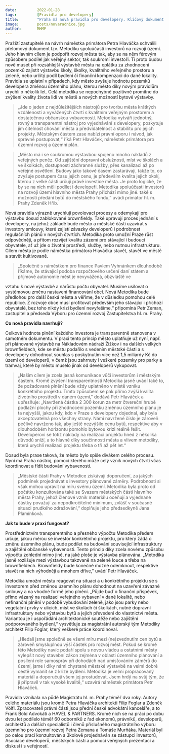 ```yaml
---
date:         2022-01-28
tags:         [Pravidla pro developery]
title:        "Praha má nová pravidla pro developery. Klíčový dokument odblokuje výstavbu ve městě"
image: 	      posts/novaradnice.jpg
author:       MHMP
---
```

 
Pražští zastupitelé na návrh náměstka primátora Petra Hlaváčka schválili přelomový dokument tzv. Metodiku spoluúčasti investorů na rozvoji území. Jeho hlavním cílem je podpořit rozvoj města tak, aby se na něm férovým způsobem podílel jak veřejný sektor, tak soukromí investoři. Ti proto budou nově muset při rozsáhlejší výstavbě městu na oplátku za zhodnocení pozemků zajistit výstavbu školy, školky, kvalitního veřejného prostoru a zeleně, nebo určitý podíl bydlení či finanční kompenzaci do dané lokality. Pravidla se uplatní v případech, kdy město zvyšuje hodnotu pozemků developera změnou územního plánu, kterou město díky novým pravidlům urychlí o několik let. Celá metodika se nepochybně pozitivně promítne do zvýšení kvality života lidí ve městě a nových možností bytové výstavby.

> „Jde o jeden z nejdůležitějších nástrojů pro tvorbu města krátkých vzdáleností a vyvážených čtvrtí s kvalitním veřejným prostorem a dostatečnou občanskou vybaveností. Metodika vytváří jednotný, rovný a transparentní nástroj pro vyjednávání s developery, poskytuje jim čitelnost chování města a předvídatelnost a stabilitu pro jejich projekty. Městským částem zase nabízí právní oporu i návod, jak správně postupovat,“ říká Petr Hlaváček, náměstek primátora pro územní rozvoj a územní plán.

> „Město má i se soukromou výstavbou spojeno mnoho nákladů z veřejných peněz. Od zajištění dopravní obslužnosti, míst ve školách a ve školkách, dostupnosti záchranné služby, přes kanalizaci až po veřejné osvětlení. Budovy jako takové časem zastarávají, takže to, co zvyšuje postupem času jejich cenu, je především kvalita jejich okolí, kterou z velké části určují právě investice města. Je proto logické, že by se na nich měli podílet i developeři. Metodika spoluúčasti investorů na rozvoji území hlavního města Prahy přichází mimo jiné. také s možností předání bytů do městského fondu,” uvádí primátor hl. m. Prahy Zdeněk Hřib. 

Nová pravidla výrazně urychlují povolovací procesy a odemykají pro výstavbu dosud zablokované brownfieldy. Také upravují proces jednání s developery, na jehož základě bude město a městské části uzavírat s investory smlouvy, které zajistí závazky developerů i podrobnost regulačních plánů v nových čtvrtích. Metodika proto umožní Praze růst odpovědněji, a přitom rozvíjet kvalitu zázemí pro stávající i budoucí obyvatele, ať už jde o životní prostředí, služby, nebo nutnou infrastrukturu. Cílem města je podle náměstka primátora Hlaváčka stavět, stavět ve městě a stavět kultivovaně.

> „Společně s náměstkem pro finance Pavlem Vyhnánkem dlouhodobě říkáme, že stávající podoba rozpočtového určení daní státem a příjmové autonomie měst je nevyvážená, obzvláště ve

vztahu k nové výstavbě a nárůstu počtu obyvatel. Musíme usilovat o systémovou změnu nastavení financování obcí. Nová Metodika bude předlohou pro další česká města a věříme, že v důsledku pomohou celé republice. Z rozvoje obce musí profitovat především jeho stávající i příchozí obyvatelé, bez toho nikdy krizi bydlení nevyřešíme,“ připomíná Petr Zeman, zastupitel a předseda Výboru pro územní rozvoj Zastupitelstva hl. m. Prahy.

**Co nová pravidla navrhují?**

Celková hodnota plnění každého investora je transparentně stanovena v samotném dokumentu. V praxi tento princip město uplatňuje už nyní, např. při plánované výstavbě na Nákladovém nádraží Žižkov i na dalších velkých brownfieldech, kde se městu podařilo s vedením městské části a s developery dohodnout souhlas s poskytnutím více než 1,5 miliardy Kč do území od developerů, v čemž jsou zahrnuty i veškeré pozemky pro parky a tramvaj, které by město muselo jinak od developerů vykupovat.

> „Naším cílem je zcela jasná komunikace vůči investorům i městským částem. Kromě zvýšení transparentnosti Metodika jasně uvádí také to, že požadované plnění bude vždy uplatněno v místě vzniku konkrétního projektu. Tímto způsobem se pak přímo zvýší kvalita životního prostředí v daném území,” dodává Petr Hlaváček a upřesňuje: „Navržená částka 2 300 korun za metr čtvereční hrubé podlažní plochy při zhodnocení pozemku změnou územního plánu je ta nejvyšší, jakou kdy, kdo v Praze s developery dojednal, aby byla akceptovatelná pro všechny strany. Námi navržené číslo je zároveň pečlivě navrženo tak, aby ještě nezvýšilo cenu bytů, respektive aby v dlouhodobém horizontu pomohlo bytovou krizi reálně řešit. Developerovi se totiž náklady na realizaci projektu hned z několika důvodů sníží, a to hlavně díky součinnosti města a vlivem metodiky, která urychlí realizaci projektu třeba o tři až pět let.“

Dosud byla praxe taková, že město bylo spíše divákem celého procesu. Nyní má Praha nástroj, pomocí kterého může celý vznik nových čtvrtí včas koordinovat a řídit budování vybavenosti. 

> „Městské části Prahy v Metodice získávají doporučení, za jakých podmínek projednávat s investory plánované záměry. Podrobnosti si však mohou upravit na míru svému území. Metodika byla proto od počátku konzultována také se Svazem městských částí hlavního města Prahy, jehož členové vznik materiálu oceňují a vyjednané částky považují za nepodkročitelné minimum, zvlášť v současné situaci prudkého zdražování,“ doplňuje jeho předsedkyně Jana Plamínková.

**Jak to bude v praxi fungovat?**

Prostřednictvím transparentního a přesného výpočtu Metodika předem určuje, jakou měrou se investor konkrétního projektu, pro který žádá o změnu územního plánu, bude podílet na budování související infrastruktury a zajištění občanské vybavenosti. Tento princip díky zcela novému způsobu výpočtu zohlední mimo jiné, na jaké ploše je výstavba plánována. „Metodika jasně rozlišuje mezi výstavbou takzvaně na zelené louce a třeba na brownfieldech. Brownfieldy bude konečně možné odemknout, respektive stavět na nich výhodněji a mnohem dříve,” uvádí Petr Hlaváček.

Metodika umožní městu reagovat na situaci a u konkrétního projektu se s investorem před změnou územního plánu dohodnout na uzavření závazné smlouvy a na vhodné formě jeho plnění. „Půjde buď o finanční příspěvek, přímo vázaný na realizaci veřejného vybavení v dané lokalitě, nebo nefinanční plnění v podobě vybudování zeleně, jako jsou parky nebo vegetační prvky v ulicích, míst ve školách či školkách, nutné dopravní infrastruktury nebo výstavbu bytů a jejich převedení do vlastnictví města. Variantou je i uspořádání architektonické soutěže nebo zajištění podporovaného bydlení,“ vysvětluje za magistrátní autorský tým Metodiky architekt Filip Foglar, který veškeré práce koordinoval.

> „Hledali jsme společně se všemi míru mezi (ne)zvednutím cen bytů a zároveň smysluplnou výší částek pro rozvoj měst. Pokud se kromě této Metodiky navíc podaří spolu s novou vládou a ostatními městy vylepšit nový stavební zákon zejména v oblasti územního plánování a posílení role samospráv při dohodách nad umísťováním záměrů do území, jsme i díky námi chystané městské výstavbě na velmi dobré cestě vymanit se z krize bydlení. Metodika je velmi propracovaný materiál a doporučuji všem jej prostudovat. Jsem hrdý na svůj tým, že ji připravil v tak vysoké kvalitě,“ uzavírá náměstek primátora Petr Hlaváček.

Pravidla vznikala na půdě Magistrátu hl. m. Prahy téměř dva roky. Autory celého materiálu jsou kromě Petra Hlaváčka architekti Filip Foglar a Zdeněk Völfl. Zpracovateli právní části jsou přední české advokátní kanceláře, a to Frank Bold Advokáti a HAVEL & PARTNERS. Kromě nich se na práci po dobu dvou let podílelo téměř 60 odborníků z řad ekonomů, právníků, developerů, architektů a dalších specialistů i členů příslušného magistrátního výboru územního pro územní rozvoj Petra Zemana a Tomáše Murňáka. Materiál byl po celou prací konzultován a 3kolově projednáván se zástupci investorů, Asociace developerů, městských částí a pomocí veřejných prezentací a diskusí i s veřejností.
